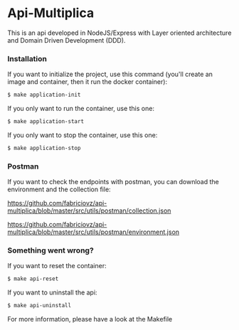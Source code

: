 # Api-Multiplica

This is an api developed in NodeJS/Express with Layer oriented architecture and Domain Driven Development (DDD).

### Installation

If you want to initialize the project, use this command (you'll create an image and container, then it run the docker container):
```sh
$ make application-init
```

If you only want to run the container, use this one:
```sh
$ make application-start
```

If you only want to stop the container, use this one:
```sh
$ make application-stop
```

### Postman

If you want to check the endpoints with postman, you can download the environment and the collection file:

https://github.com/fabriciovz/api-multiplica/blob/master/src/utils/postman/collection.json

https://github.com/fabriciovz/api-multiplica/blob/master/src/utils/postman/environment.json

### Something went wrong?

If you want to reset the container:
```sh
$ make api-reset
```

If you want to uninstall the api:
```sh
$ make api-uninstall
```

For more information, please have a look at the Makefile
